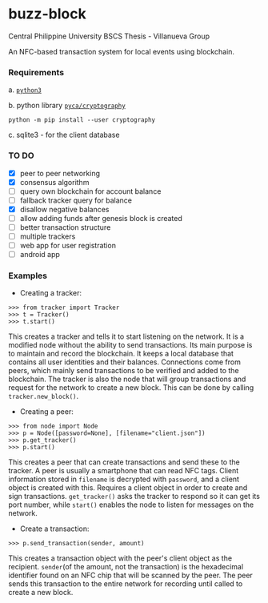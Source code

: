 # buzz-block

Central Philippine University BSCS Thesis - Villanueva Group

An NFC-based transaction system for local events using blockchain.

### Requirements

 a. [`python3`](https://www.python.org/downloads/)

 b. python library [`pyca/cryptography`](https://cryptography.io/en/latest/)

```
python -m pip install --user cryptography
```

 c. sqlite3 - for the client database

### TO DO

- [X] peer to peer networking
- [X] consensus algorithm
- [ ] query own blockchain for account balance
- [ ] fallback tracker query for balance
- [X] disallow negative balances
- [ ] allow adding funds after genesis block is created
- [ ] better transaction structure
- [ ] multiple trackers
- [ ] web app for user registration
- [ ] android app

### Examples

- Creating a tracker:

```
>>> from tracker import Tracker
>>> t = Tracker()
>>> t.start()
```

This creates a tracker and tells it to start listening on the network. It is a modified node without the ability to send transactions. Its main purpose is to maintain and record the blockchain. It keeps a local database that contains all user identities and their balances. Connections come from peers, which mainly send transactions to be verified and added to the blockchain.
The tracker is also the node that will group transactions and request for the network to create a new block. This can be done by calling `tracker.new_block()`.

- Creating a peer:

```
>>> from node import Node
>>> p = Node([password=None], [filename="client.json"])
>>> p.get_tracker()
>>> p.start()
```

This creates a peer that can create transactions and send these to the tracker. A peer is usually a smartphone that can read NFC tags. Client information stored in `filename` is decrypted with `password`, and a client object is created with this. Requires a client object in order to create and sign transactions.
`get_tracker()` asks the tracker to respond so it can get its port number, while `start()` enables the node to listen for messages on the network.

- Create a transaction:

```
>>> p.send_transaction(sender, amount)
```

This creates a transaction object with the peer's client object as the recipient. `sender`(of the amount, not the transaction) is the hexadecimal identifier found on an NFC chip that will be scanned by the peer. The peer sends this transaction to the entire network for recording until called to create a new block.
